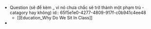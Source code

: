 - Question (sẽ để kèm _ vì nó chưa chắc sẽ trở thành một phạm trù - catagory hay không)
  id:: 65f5e1e0-4277-4809-917f-c0b941c4ee48
	- [[Education_Why Do We Sit In Class]]
-